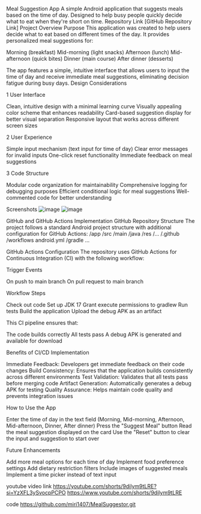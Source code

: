 Meal Suggestion App
A simple Android application that suggests meals based on the time of day. Designed to help busy people quickly decide what to eat when they're short on time.
Repository Link
[GitHub Repository Link]
Project Overview
Purpose
This application was created to help users decide what to eat based on different times of the day. It provides personalized meal suggestions for:

Morning (breakfast)
Mid-morning (light snacks)
Afternoon (lunch)
Mid-afternoon (quick bites)
Dinner (main course)
After dinner (desserts)

The app features a simple, intuitive interface that allows users to input the time of day and receive immediate meal suggestions, eliminating decision fatigue during busy days.
Design Considerations

1 User Interface

Clean, intuitive design with a minimal learning curve
Visually appealing color scheme that enhances readability
Card-based suggestion display for better visual separation
Responsive layout that works across different screen sizes


2 User Experience

Simple input mechanism (text input for time of day)
Clear error messages for invalid inputs
One-click reset functionality
Immediate feedback on meal suggestions


3 Code Structure

Modular code organization for maintainability
Comprehensive logging for debugging purposes
Efficient conditional logic for meal suggestions
Well-commented code for better understanding

Screenshots
![image](https://github.com/user-attachments/assets/166a6305-5c44-4e2e-8b3b-8b874b9b9ca4)
![image](https://github.com/user-attachments/assets/43a704e4-9035-4899-8828-d65f639ae09e)

GitHub and GitHub Actions Implementation
GitHub Repository Structure
The project follows a standard Android project structure with additional configuration for GitHub Actions:
/app
  /src
    /main
      /java
      /res
      /...
/.github
  /workflows
    android.yml
/gradle
...

GitHub Actions Configuration
The repository uses GitHub Actions for Continuous Integration (CI) with the following workflow:

Trigger Events

On push to main branch
On pull request to main branch


Workflow Steps

Check out code
Set up JDK 17
Grant execute permissions to gradlew
Run tests
Build the application
Upload the debug APK as an artifact



This CI pipeline ensures that:

The code builds correctly
All tests pass
A debug APK is generated and available for download

Benefits of CI/CD Implementation

Immediate Feedback: Developers get immediate feedback on their code changes
Build Consistency: Ensures that the application builds consistently across different environments
Test Validation: Validates that all tests pass before merging code
Artifact Generation: Automatically generates a debug APK for testing
Quality Assurance: Helps maintain code quality and prevents integration issues

How to Use the App

Enter the time of day in the text field (Morning, Mid-morning, Afternoon, Mid-afternoon, Dinner, After dinner)
Press the "Suggest Meal" button
Read the meal suggestion displayed on the card
Use the "Reset" button to clear the input and suggestion to start over

Future Enhancements

Add more meal options for each time of day
Implement food preference settings
Add dietary restriction filters
Include images of suggested meals
Implement a time picker instead of text input

youtube video link
https://youtube.com/shorts/9dilym9tLRE?si=YzXFL3ySvocpPCPO
https://www.youtube.com/shorts/9dilym9tLRE 

code  https://github.com/miri1407/MealSuggestor.git 
